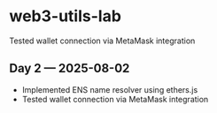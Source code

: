 # web3-utils-lab
Tested wallet connection via MetaMask integration
## Day 2 — 2025-08-02
- Implemented ENS name resolver using ethers.js  
- Tested wallet connection via MetaMask integration
